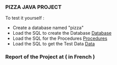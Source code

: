 
### PIZZA JAVA PROJECT


To test it yourself :

  - Create a database named "pizza"
  - Load the SQL to create the Database [Database](https://github.com/michel-ch/pizza/blob/main/DataBase/create_table.sql)
  - Load the SQL for the Procedures [Procedures](https://github.com/michel-ch/pizza/blob/main/DataBase/procedure.sql)
  - Load the SQL to get the Test Data [Data](https://github.com/michel-ch/pizza/blob/main/DataBase/insert_data.sq)

### Report of the Project at []() ( in French )
